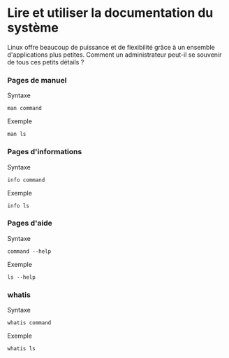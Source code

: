 # Lire et utiliser la documentation du système

Linux offre beaucoup de puissance et de flexibilité grâce à un ensemble d'applications plus petites. Comment un administrateur peut-il se souvenir de tous ces petits détails ?

### Pages de manuel

Syntaxe 

```
man command
```

Exemple

```
man ls
```

### Pages d'informations

Syntaxe  

```
info command
```

Exemple

```
info ls
```

### Pages d'aide

Syntaxe 

```
command --help
```

Exemple

```
ls --help
```

### whatis

Syntaxe 

```
whatis command
```
 
 Exemple

```
whatis ls
```
